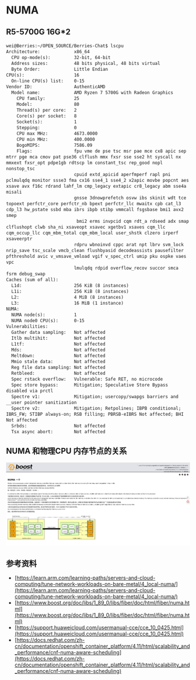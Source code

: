# NUMA


## R5-5700G 16G*2
```shell
wei@Berries:~/OPEN_SOURCE/Berries-Chat$ lscpu 
Architecture:             x86_64
  CPU op-mode(s):         32-bit, 64-bit
  Address sizes:          48 bits physical, 48 bits virtual
  Byte Order:             Little Endian
CPU(s):                   16
  On-line CPU(s) list:    0-15
Vendor ID:                AuthenticAMD
  Model name:             AMD Ryzen 7 5700G with Radeon Graphics
    CPU family:           25
    Model:                80
    Thread(s) per core:   2
    Core(s) per socket:   8
    Socket(s):            1
    Stepping:             0
    CPU max MHz:          4673.0000
    CPU min MHz:          400.0000
    BogoMIPS:             7586.09
    Flags:                fpu vme de pse tsc msr pae mce cx8 apic sep mtrr pge mca cmov pat pse36 clflush mmx fxsr sse sse2 ht syscall nx mmxext fxsr_opt pdpe1gb rdtscp lm constant_tsc rep_good nopl nonstop_tsc 
                          cpuid extd_apicid aperfmperf rapl pni pclmulqdq monitor ssse3 fma cx16 sse4_1 sse4_2 x2apic movbe popcnt aes xsave avx f16c rdrand lahf_lm cmp_legacy extapic cr8_legacy abm sse4a misali
                          gnsse 3dnowprefetch osvw ibs skinit wdt tce topoext perfctr_core perfctr_nb bpext perfctr_llc mwaitx cpb cat_l3 cdp_l3 hw_pstate ssbd mba ibrs ibpb stibp vmmcall fsgsbase bmi1 avx2 smep
                           bmi2 erms invpcid cqm rdt_a rdseed adx smap clflushopt clwb sha_ni xsaveopt xsavec xgetbv1 xsaves cqm_llc cqm_occup_llc cqm_mbm_total cqm_mbm_local user_shstk clzero irperf xsaveerptr 
                          rdpru wbnoinvd cppc arat npt lbrv svm_lock nrip_save tsc_scale vmcb_clean flushbyasid decodeassists pausefilter pfthreshold avic v_vmsave_vmload vgif v_spec_ctrl umip pku ospke vaes vpc
                          lmulqdq rdpid overflow_recov succor smca fsrm debug_swap
Caches (sum of all):      
  L1d:                    256 KiB (8 instances)
  L1i:                    256 KiB (8 instances)
  L2:                     4 MiB (8 instances)
  L3:                     16 MiB (1 instance)
NUMA:                     
  NUMA node(s):           1
  NUMA node0 CPU(s):      0-15
Vulnerabilities:          
  Gather data sampling:   Not affected
  Itlb multihit:          Not affected
  L1tf:                   Not affected
  Mds:                    Not affected
  Meltdown:               Not affected
  Mmio stale data:        Not affected
  Reg file data sampling: Not affected
  Retbleed:               Not affected
  Spec rstack overflow:   Vulnerable: Safe RET, no microcode
  Spec store bypass:      Mitigation; Speculative Store Bypass disabled via prctl
  Spectre v1:             Mitigation; usercopy/swapgs barriers and __user pointer sanitization
  Spectre v2:             Mitigation; Retpolines; IBPB conditional; IBRS_FW; STIBP always-on; RSB filling; PBRSB-eIBRS Not affected; BHI Not affected
  Srbds:                  Not affected
  Tsx async abort:        Not affected

```



## NUMA 和物理CPU 内存节点的关系
![NUMA](./999.IMGS/Screenshot%202025-09-12%20at%2008-03-39%20一个%20---%20NUMA.png)


## 参考资料
- [https://learn.arm.com/learning-paths/servers-and-cloud-computing/tune-network-workloads-on-bare-metal/4_local-numa/](https://learn.arm.com/learning-paths/servers-and-cloud-computing/tune-network-workloads-on-bare-metal/4_local-numa/)
- [https://www.boost.org/doc/libs/1_89_0/libs/fiber/doc/html/fiber/numa.html](https://www.boost.org/doc/libs/1_89_0/libs/fiber/doc/html/fiber/numa.html)
- [https://support.huaweicloud.com/usermanual-cce/cce_10_0425.html](https://support.huaweicloud.com/usermanual-cce/cce_10_0425.html)
- [https://docs.redhat.com/zh-cn/documentation/openshift_container_platform/4.11/html/scalability_and_performance/cnf-numa-aware-scheduling](https://docs.redhat.com/zh-cn/documentation/openshift_container_platform/4.11/html/scalability_and_performance/cnf-numa-aware-scheduling)

